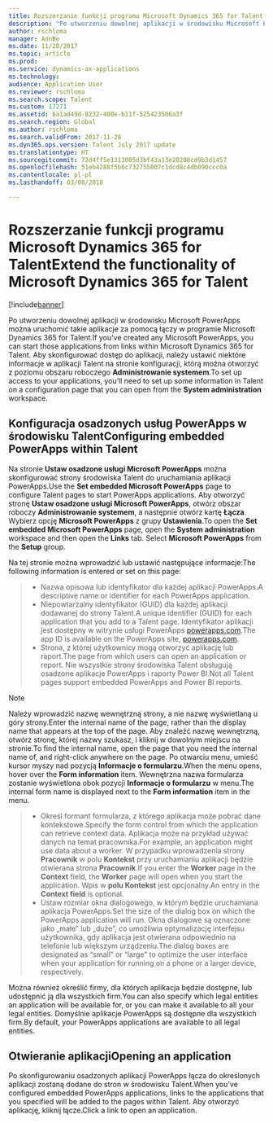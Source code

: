 ```yaml
---
title: Rozszerzanie funkcji programu Microsoft Dynamics 365 for Talent
description: "Po utworzeniu dowolnej aplikacji w środowisku Microsoft PowerApps można uruchomić takie aplikacje za pomocą łączy w programie Microsoft Dynamics 365 for Talent."
author: rschloma
manager: AnnBe
ms.date: 11/28/2017
ms.topic: article
ms.prod: 
ms.service: dynamics-ax-applications
ms.technology: 
audience: Application User
ms.reviewer: rschloma
ms.search.scope: Talent
ms.custom: 17271
ms.assetid: ba1ad49d-8232-400e-b11f-525423506a3f
ms.search.region: Global
ms.author: rschloma
ms.search.validFrom: 2017-11-28
ms.dyn365.ops.version: Talent July 2017 update
ms.translationtype: HT
ms.sourcegitcommit: 72d4ff5e1311005d3bf43a13e28208cd9b3d1457
ms.openlocfilehash: 51eb4288f5b6c732755007c1dcd8c4db090ccc0a
ms.contentlocale: pl-pl
ms.lasthandoff: 03/08/2018

---
```

# <a name="extend-the-functionality-of-microsoft-dynamics-365-for-talent"></a><span data-ttu-id="59a76-103">Rozszerzanie funkcji programu Microsoft Dynamics 365 for Talent</span><span class="sxs-lookup"><span data-stu-id="59a76-103">Extend the functionality of Microsoft Dynamics 365 for Talent</span></span>

[!include[banner](includes/banner.md)]

<span data-ttu-id="59a76-104">Po utworzeniu dowolnej aplikacji w środowisku Microsoft PowerApps można uruchomić takie aplikacje za pomocą łączy w programie Microsoft Dynamics 365 for Talent.</span><span class="sxs-lookup"><span data-stu-id="59a76-104">If you’ve created any Microsoft PowerApps, you can start those applications from links within Microsoft Dynamics 365 for Talent.</span></span> <span data-ttu-id="59a76-105">Aby skonfigurować dostęp do aplikacji, należy ustawić niektóre informacje w aplikacji Talent na stronie konfiguracji, którą można otworzyć z poziomu obszaru roboczego **Administrowanie systemem**.</span><span class="sxs-lookup"><span data-stu-id="59a76-105">To set up access to your applications, you’ll need to set up some information in Talent on a configuration page that you can open from the **System administration** workspace.</span></span>

## <a name="configuring-embedded-powerapps-within-talent"></a><span data-ttu-id="59a76-106">Konfiguracja osadzonych usług PowerApps w środowisku Talent</span><span class="sxs-lookup"><span data-stu-id="59a76-106">Configuring embedded PowerApps within Talent</span></span>
<span data-ttu-id="59a76-107">Na stronie **Ustaw osadzone usługi Microsoft PowerApps** można skonfigurować strony środowiska Talent do uruchamiania aplikacji PowerApps.</span><span class="sxs-lookup"><span data-stu-id="59a76-107">Use the **Set embedded Microsoft PowerApps** page to configure Talent pages to start PowerApps applications.</span></span> <span data-ttu-id="59a76-108">Aby otworzyć stronę **Ustaw osadzone usługi Microsoft PowerApps**, otwórz obszar roboczy **Administrowanie systemem**, a następnie otwórz kartę **Łącza**. Wybierz opcję **Microsoft PowerApps** z grupy **Ustawienia**.</span><span class="sxs-lookup"><span data-stu-id="59a76-108">To open the **Set embedded Microsoft PowerApps** page, open the **System administration** workspace and then open the **Links** tab. Select **Microsoft PowerApps** from the **Setup** group.</span></span> 

<span data-ttu-id="59a76-109">Na tej stronie można wprowadzić lub ustawić następujące informacje:</span><span class="sxs-lookup"><span data-stu-id="59a76-109">The following information is entered or set on this page:</span></span> 

> - <span data-ttu-id="59a76-110">Nazwa opisowa lub identyfikator dla każdej aplikacji PowerApps.</span><span class="sxs-lookup"><span data-stu-id="59a76-110">A descriptive name or identifier for each PowerApps application.</span></span>
> - <span data-ttu-id="59a76-111">Niepowtarzalny identyfikator (GUID) dla każdej aplikacji dodawanej do strony Talent.</span><span class="sxs-lookup"><span data-stu-id="59a76-111">A unique identifier (GUID) for each application that you add to a Talent page.</span></span> <span data-ttu-id="59a76-112">Identyfikator aplikacji jest dostępny w witrynie usługi PowerApps [powerapps.com](http://powerapps.com/).</span><span class="sxs-lookup"><span data-stu-id="59a76-112">The app ID is available on the PowerApps site, [powerapps.com](http://powerapps.com/).</span></span> 
> - <span data-ttu-id="59a76-113">Strona, z której użytkownicy mogą otworzyć aplikację lub raport.</span><span class="sxs-lookup"><span data-stu-id="59a76-113">The page from which users can open an application or report.</span></span> <span data-ttu-id="59a76-114">Nie wszystkie strony środowiska Talent obsługują osadzone aplikacje PowerApps i raporty Power BI.</span><span class="sxs-lookup"><span data-stu-id="59a76-114">Not all Talent pages support embedded PowerApps and Power BI reports.</span></span> 

 > [!NOTE]
 >  <span data-ttu-id="59a76-115">Należy wprowadzić nazwę wewnętrzną strony, a nie nazwę wyświetlaną u góry strony.</span><span class="sxs-lookup"><span data-stu-id="59a76-115">Enter the internal name of the page, rather than the display name that appears at the top of the page.</span></span> <span data-ttu-id="59a76-116">Aby znaleźć nazwę wewnętrzną, otwórz stronę, której nazwy szukasz, i kliknij w dowolnym miejscu na stronie.</span><span class="sxs-lookup"><span data-stu-id="59a76-116">To find the internal name, open the page that you need the internal name of, and right-click anywhere on the page.</span></span> <span data-ttu-id="59a76-117">Po otwarciu menu, umieść kursor myszy nad pozycją **Informacje o formularzu**.</span><span class="sxs-lookup"><span data-stu-id="59a76-117">When the menu opens, hover over the **Form information** item.</span></span> <span data-ttu-id="59a76-118">Wewnętrzna nazwa formularza zostanie wyświetlona obok pozycji **Informacje o formularzu** w menu.</span><span class="sxs-lookup"><span data-stu-id="59a76-118">The internal form name is displayed next to the **Form information** item in the menu.</span></span>
 
> - <span data-ttu-id="59a76-119">Określ formant formularza, z którego aplikacja może pobrać dane kontekstowe.</span><span class="sxs-lookup"><span data-stu-id="59a76-119">Specify the form control from which the application can retrieve context data.</span></span> <span data-ttu-id="59a76-120">Aplikacja może na przykład używać danych na temat pracownika.</span><span class="sxs-lookup"><span data-stu-id="59a76-120">For example, an application might use data about a worker.</span></span> <span data-ttu-id="59a76-121">W przypadku wprowadzenia strony **Pracownik** w polu **Kontekst** przy uruchamianiu aplikacji będzie otwierana strona **Pracownik**.</span><span class="sxs-lookup"><span data-stu-id="59a76-121">If you enter the **Worker** page in the **Context** field, the **Worker** page will open when you start the application.</span></span> <span data-ttu-id="59a76-122">Wpis w **polu Kontekst** jest opcjonalny.</span><span class="sxs-lookup"><span data-stu-id="59a76-122">An entry in the **Context field** is optional.</span></span> 
> - <span data-ttu-id="59a76-123">Ustaw rozmiar okna dialogowego, w którym będzie uruchamiana aplikacja PowerApps.</span><span class="sxs-lookup"><span data-stu-id="59a76-123">Set the size of the dialog box on which the PowerApps application will run.</span></span> <span data-ttu-id="59a76-124">Okna dialogowe są oznaczone jako „małe” lub „duże”, co umożliwia optymalizację interfejsu użytkownika, gdy aplikacja jest otwierana odpowiednio na telefonie lub większym urządzeniu.</span><span class="sxs-lookup"><span data-stu-id="59a76-124">The dialog boxes are designated as “small” or “large” to optimize the user interface when your application for running on a phone or a larger device, respectively.</span></span> 

<span data-ttu-id="59a76-125">Można również określić firmy, dla których aplikacja będzie dostępne, lub udostępnić ją dla wszystkich firm.</span><span class="sxs-lookup"><span data-stu-id="59a76-125">You can also specify which legal entities an application will be available for, or you can make it available to all your legal entities.</span></span> <span data-ttu-id="59a76-126">Domyślnie aplikacje PowerApps są dostępne dla wszystkich firm.</span><span class="sxs-lookup"><span data-stu-id="59a76-126">By default, your PowerApps applications are available to all legal entities.</span></span>

## <a name="opening-an-application"></a><span data-ttu-id="59a76-127">Otwieranie aplikacji</span><span class="sxs-lookup"><span data-stu-id="59a76-127">Opening an application</span></span>
<span data-ttu-id="59a76-128">Po skonfigurowaniu osadzonych aplikacji PowerApps łącza do określonych aplikacji zostaną dodane do stron w środowisku Talent.</span><span class="sxs-lookup"><span data-stu-id="59a76-128">When you’ve configured embedded PowerApps applications, links to the applications that you specified will be added to the pages within Talent.</span></span> <span data-ttu-id="59a76-129">Aby otworzyć aplikację, kliknij łącze.</span><span class="sxs-lookup"><span data-stu-id="59a76-129">Click a link to open an application.</span></span> 



